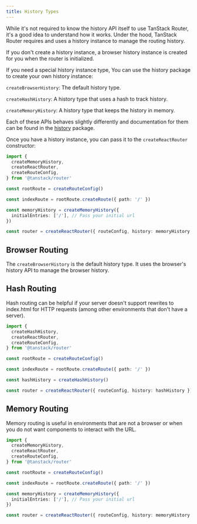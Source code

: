 ```yaml
---
title: History Types
---
```


While it's not required to know the history API itself to use TanStack Router, it's a good idea to understand how it works. Under the hood, TanStack Router requires and uses a history instance to manage the routing history.

If you don't create a history instance, a browser history instance is created for you when the router is initialized.

If you need a special history instance type, You can use the history package to create your own history instance:

`createBrowserHistory`: The default history type.

`createHashHistory`: A history type that uses a hash to track history.

`createMemoryHistory`: A history type that keeps the history in memory.

Each of these APIs behaves slightly differently and documentation for them can be found in the [history](https://github.com/remix-run/history) package.

Once you have a history instance, you can pass it to the `createReactRouter` constructor:

```ts
import {
  createMemoryHistory,
  createReactRouter,
  createRouteConfig,
} from '@tanstack/router'

const rootRoute = createRouteConfig()

const indexRoute = rootRoute.createRoute({ path: '/' })

const memoryHistory = createMemoryHistory({
  initialEntries: ['/'], // Pass your initial url
})

const router = createReactRouter({ routeConfig, history: memoryHistory })
```

## Browser Routing

The `createBrowserHistory` is the default history type. It uses the browser's history API to manage the browser history.

## Hash Routing

Hash routing can be helpful if your server doesn't support rewrites to index.html for HTTP requests (among other environments that don't have a server).

```ts
import {
  createHashHistory,
  createReactRouter,
  createRouteConfig,
} from '@tanstack/router'

const rootRoute = createRouteConfig()

const indexRoute = rootRoute.createRoute({ path: '/' })

const hashHistory = createHashHistory()

const router = createReactRouter({ routeConfig, history: hashHistory })
```

## Memory Routing

Memory routing is useful in environments that are not a browser or when you do not want components to interact with the URL.

```ts
import {
  createMemoryHistory,
  createReactRouter,
  createRouteConfig,
} from '@tanstack/router'

const rootRoute = createRouteConfig()

const indexRoute = rootRoute.createRoute({ path: '/' })

const memoryHistory = createMemoryHistory({
  initialEntries: ['/'], // Pass your initial url
})

const router = createReactRouter({ routeConfig, history: memoryHistory })
```
